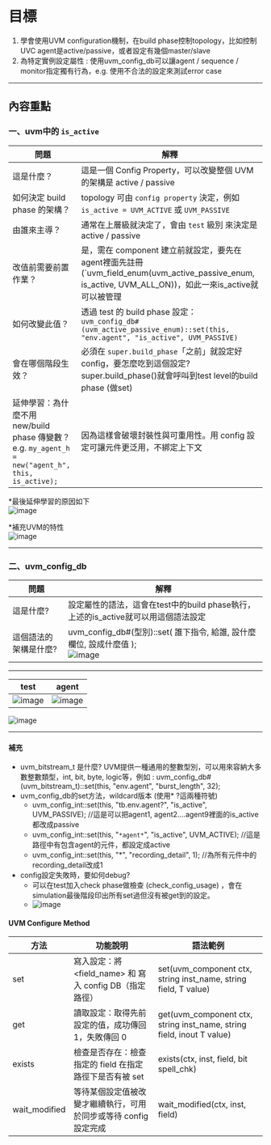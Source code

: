 # 目標
1. 學會使用UVM configuration機制，在build phase控制topology，比如控制UVC agent是active/passive，或者設定有幾個master/slave
2. 為特定實例設定屬性 : 使用uvm_config_db可以讓agent / sequence / monitor指定獨有行為，e.g. 使用不合法的設定來測試error case

---

## 內容重點

### 一、uvm中的 `is_active`
| 問題                                       | 解釋 |
|--------------------------------------------|------|
| 這是什麼？                                      | 這是一個 Config Property，可以改變整個 UVM 的架構是 active / passive |
| 如何決定 build phase 的架構？                   | topology 可由 `config property` 決定，例如 `is_active = UVM_ACTIVE` 或 `UVM_PASSIVE` |
| 由誰來主導？                                    | 通常在上層級就決定了，會由 `test` 級別 來決定是 active / passive |
| 改值前需要前置作業？                            | 是，需在 component 建立前就設定，要先在agent裡面先註冊 (`uvm_field_enum(uvm_active_passive_enum, is_active, UVM_ALL_ON))，如此一來is_active就可以被管理 |
| 如何改變此值？                                  | 透過 test 的 build phase 設定：<br>`uvm_config_db#(uvm_active_passive_enum)::set(this, "env.agent", "is_active", UVM_PASSIVE)` |
| 會在哪個階段生效？                              | 必須在 `super.build_phase`「之前」就設定好 config，要怎麼吃到這個設定?  super.build_phase()就會呼叫到test level的build phase (做set) |
| 延伸學習：為什麼不用 new/build phase 傳變數？ e.g. `my_agent_h = new("agent_h", this, is_active);`  | 因為這樣會破壞封裝性與可重用性。用 config 設定可讓元件更泛用，不綁定上下文 |

*最後延伸學習的原因如下  
![image](https://github.com/user-attachments/assets/2296d9d1-6055-40ba-bb0a-820be9a26403)

*補充UVM的特性  
![image](https://github.com/user-attachments/assets/2d0e2cfe-7962-4604-96cd-bae29b7b1940)

---
### 二、uvm_config_db

| 問題                                       | 解釋 |
|--------------------------------------------|------|
|這是什麼?|設定屬性的語法，這會在test中的build phase執行，上述的is_active就可以用這個語法設定 |
|這個語法的架構是什麼?| uvm_config_db#(型別)::set( 誰下指令, 給誰, 設什麼欄位, 設成什麼值 );<br>![image](https://github.com/user-attachments/assets/8341ba63-2afe-4643-b430-380b40be30c8)|
---
| test                                       | agent |
|--------------------------------------------|------|
|![image](https://github.com/user-attachments/assets/9cbff238-e721-45e4-b8c2-b5cfbdfa6226)|![image](https://github.com/user-attachments/assets/2268f5f0-f597-4834-b643-80741084dbd3)|

![image](https://github.com/user-attachments/assets/3d6045d5-0284-48bd-a45f-e15aeb81bf9e)

---
#### 補充
- uvm_bitstream_t 是什麼? UVM提供一種通用的整數型別，可以用來容納大多數整數類型，int, bit, byte, logic等，例如 : uvm_config_db#(uvm_bitstream_t)::set(this, "env.agent", "burst_length", 32);
- uvm_config_db的set方法，wildcard版本 (使用* ?這兩種符號)
  - uvm_config_int::set(this, "tb.env.agent?", "is_active", UVM_PASSIVE);  //這是可以把agent1, agent2….agent9裡面的is_active都改成passive
  - uvm_config_int::set(this, "`*agent*`", "is_active", UVM_ACTIVE); //這是路徑中有包含agent的元件，都設定成active
  - uvm_config_int::set(this, "*", "recording_detail", 1); //為所有元件中的recording_detail改成1
- config設定失敗時，要如何debug?
  - 可以在test加入check phase做檢查 (check_config_usage) ，會在simulation最後階段印出所有set過但沒有被get到的設定。
  - ![image](https://github.com/user-attachments/assets/3ce82217-c9cc-4f34-a26c-9b42983244cc)


#### UVM Configure Method
|方法  | 功能說明 | 語法範例 |
|---------|------|-----|
|set|寫入設定：將 <field_name> 和 <value> 寫入 config DB（指定路徑）|set(uvm_component ctx, string inst_name, string field, T value)|
|get|讀取設定：取得先前設定的值，成功傳回 1，失敗傳回 0|get(uvm_component ctx, string inst_name, string field, inout T value)|
|exists|檢查是否存在：檢查指定的 field 在指定路徑下是否有被 set|exists(ctx, inst, field, bit spell_chk)|
|wait_modified|等待某個設定值被改變才繼續執行，可用於同步或等待 config 設定完成|wait_modified(ctx, inst, field)|



